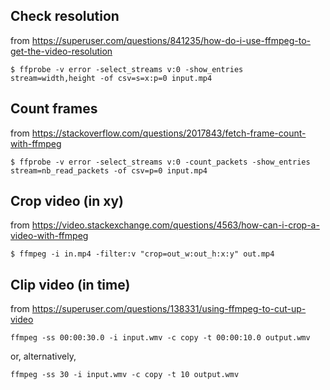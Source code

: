 ## Check resolution
from https://superuser.com/questions/841235/how-do-i-use-ffmpeg-to-get-the-video-resolution
```
$ ffprobe -v error -select_streams v:0 -show_entries stream=width,height -of csv=s=x:p=0 input.mp4
```

## Count frames
from https://stackoverflow.com/questions/2017843/fetch-frame-count-with-ffmpeg
```
$ ffprobe -v error -select_streams v:0 -count_packets -show_entries stream=nb_read_packets -of csv=p=0 input.mp4
```

## Crop video (in xy)
from https://video.stackexchange.com/questions/4563/how-can-i-crop-a-video-with-ffmpeg
```
$ ffmpeg -i in.mp4 -filter:v "crop=out_w:out_h:x:y" out.mp4
```

## Clip video (in time)
from https://superuser.com/questions/138331/using-ffmpeg-to-cut-up-video
```
ffmpeg -ss 00:00:30.0 -i input.wmv -c copy -t 00:00:10.0 output.wmv
```
or, alternatively, 
```
ffmpeg -ss 30 -i input.wmv -c copy -t 10 output.wmv
```

